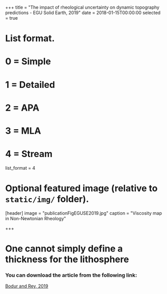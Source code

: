+++
title = "The impact of rheological uncertainty on dynamic topography predictions - EGU Solid Earth, 2019"
date = 2018-01-15T00:00:00
selected = true

# List format.
#   0 = Simple
#   1 = Detailed
#   2 = APA
#   3 = MLA
#   4 = Stream
list_format = 4

# Optional featured image (relative to `static/img/` folder).
[header]
image = "publicationFigEGUSE2019.jpg"
caption = "Viscosity map in Non-Newtonian Rheology"

+++
# One cannot simply define a thickness for the lithosphere 






### You can download the article from the following link:


[Bodur and Rey, 2019](https://www.solid-earth.net/10/2167/2019/se-10-2167-2019.pdf)



